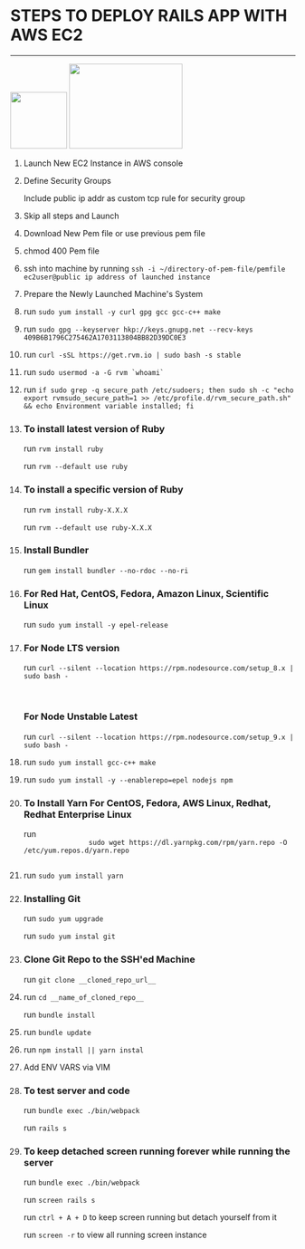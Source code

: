 # STEPS TO DEPLOY RAILS APP WITH AWS EC2
<hr/>
<img width="100" height="100" src="https://pbs.twimg.com/profile_images/476766169349636096/xUHXk6zu.png" />
<img width="200" height="150" src="https://d7umqicpi7263.cloudfront.net/img/product/40753dc3-0182-458f-9268-213115224d8d/c10dfd79-1fb7-4a73-8290-43736e40b00c.png" />

<ol>
    <li>
        <p>Launch New EC2 Instance in AWS console</p>
    <li>
        <p>Define Security Groups</p>
        <p>Include public ip addr as custom tcp rule for security group</p>
    </li>
    <li>
        <p>Skip all steps and Launch</p>
    </li>
    <li>
        <p>Download New Pem file or use previous pem file</p>
    </li>
    <li>
        <p>chmod 400 Pem file</p>
    </li>
    <li>
        <p>ssh into machine by running <code>ssh -i ~/directory-of-pem-file/pemfile ec2user@public ip address of launched instance</code></p>
    </li>
    <li>
        <p>Prepare the Newly Launched Machine's System</p>
    </li>
    <li>
        <p>run <code>sudo yum install -y curl gpg gcc gcc-c++ make</code></p>
    </li>
    <li>
        <p>run <code>sudo gpg --keyserver hkp://keys.gnupg.net --recv-keys 409B6B1796C275462A1703113804BB82D39DC0E3</code></p>
    </li>
    <li>
        <p>run <code>curl -sSL https://get.rvm.io | sudo bash -s stable</code></p>
    </li>
    <li>
        <p>run <code>sudo usermod -a -G rvm `whoami`</code></p>
    </li>
    <li>
        <p>run <code>if sudo grep -q secure_path /etc/sudoers; then sudo sh -c "echo export rvmsudo_secure_path=1 >> /etc/profile.d/rvm_secure_path.sh" && echo Environment variable installed; fi</code></p>
    </li>
    <li>
        <h3>To install latest version of Ruby</h3>
        <p>run <code>rvm install ruby</code></p>
        <p>run <code>rvm --default use ruby</code></p>
    </li>
    <li>
        <h3>To install a specific version of Ruby</h3>
        <p>run <code>rvm install ruby-X.X.X</code></p>
        <p>run <code>rvm --default use ruby-X.X.X</code></p>
    </li>
    <li>
        <h3>Install Bundler</h3>
        <p>run <code>gem install bundler --no-rdoc --no-ri</code></p>
    </li>
    <li>
        <h3>For Red Hat, CentOS, Fedora, Amazon Linux, Scientific Linux</h3>
        <p>run <code>sudo yum install -y epel-release</code></p>
    </li>
    <li>
        <h3>For Node LTS version</h3>
        <p>run <code>curl --silent --location https://rpm.nodesource.com/setup_8.x | sudo bash -</code></p>
        <br/>
        <h3>For Node Unstable Latest</h3>
        <p>run <code>curl --silent --location https://rpm.nodesource.com/setup_9.x | sudo bash -</code></p>
    </li>
    <li>
        <p>run <code>sudo yum install gcc-c++ make</code></p>
    </li>
    <li>
        <p>run <code>sudo yum install -y --enablerepo=epel nodejs npm</code></p>
    </li>
    <li>
        <h3>To Install Yarn For CentOS, Fedora, AWS Linux, Redhat, Redhat Enterprise Linux</h3>
        <p>run 
            <code>
                sudo wget https://dl.yarnpkg.com/rpm/yarn.repo -O /etc/yum.repos.d/yarn.repo
            </code>
        </p>
    </li>
    <li>
        <p>run <code>sudo yum install yarn</code></p>
    </li>
    <li>
        <h3>Installing Git</h3>
        <p>run <code>sudo yum upgrade</code></p>
        <p>run <code>sudo yum instal git</code></p>
    </li>
    <li>
        <h3>Clone Git Repo to the SSH'ed Machine</h3>
        <p>run <code>git clone __cloned_repo_url__</code></p>
    </li>
    <li>
        <p>run <code>cd __name_of_cloned_repo__</code></p>
        <p>run <code>bundle install</code></p>
    </li>
    <li>
        <p>run <code>bundle update</code></p>
    </li>
    <li>
        <p>run <code>npm install || yarn instal</code></p>
    </li>
    <li>
        <p>Add ENV VARS via VIM</p>
    </li>
    <li>
        <h3>To test server and code</h3>
        <p>run <code>bundle exec ./bin/webpack</code>
        <p>run <code>rails s</code></p>
    </li>
    <li>
        <h3>To keep detached screen running forever while running the server</h3>
        <p>run <code>bundle exec ./bin/webpack</code></p>
        <p>run <code>screen rails s</code></p>
        <p>run <code>ctrl + A + D</code> to keep screen running but detach yourself from it</p>
        <p>run <code>screen -r</code> to view all running screen instance</p>
    </li>
</ol>
